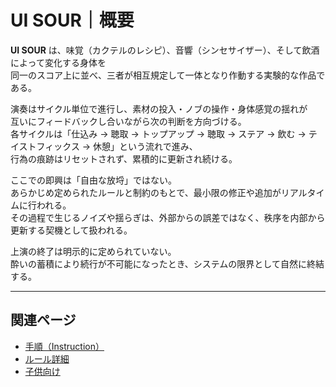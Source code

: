 # UI SOUR｜概要

**UI SOUR** は、味覚（カクテルのレシピ）、音響（シンセサイザー）、そして飲酒によって変化する身体を  
同一のスコア上に並べ、三者が相互規定して一体となり作動する実験的な作品である。

演奏はサイクル単位で進行し、素材の投入・ノブの操作・身体感覚の揺れが  
互いにフィードバックし合いながら次の判断を方向づける。  
各サイクルは「仕込み → 聴取 → トップアップ → 聴取 → ステア → 飲む → テイストフィックス → 休憩」という流れで進み、  
行為の痕跡はリセットされず、累積的に更新され続ける。

ここでの即興は「自由な放埒」ではない。  
あらかじめ定められたルールと制約のもとで、最小限の修正や追加がリアルタイムに行われる。  
その過程で生じるノイズや揺らぎは、外部からの誤差ではなく、秩序を内部から更新する契機として扱われる。

上演の終了は明示的に定められていない。  
酔いの蓄積により続行が不可能になったとき、システムの限界として自然に終結する。

---

## 関連ページ
- [手順（Instruction）](instruction.md)
- [ルール詳細](rules-detail.md)  
- [子供向け](intro.md)
